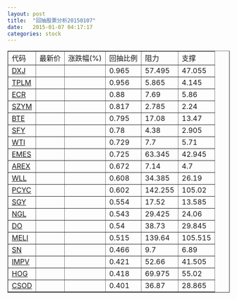 ```yaml
---
layout: post
title:  "回抽股票分析20150107"
date:   2015-01-07 04:17:17
categories: stock
---
```

<script type="text/javascript">
var stockList = []
stockList.push('gb_dxj');
stockList.push('gb_tplm');
stockList.push('gb_ecr');
stockList.push('gb_szym');
stockList.push('gb_bte');
stockList.push('gb_sfy');
stockList.push('gb_wti');
stockList.push('gb_emes');
stockList.push('gb_arex');
stockList.push('gb_wll');
stockList.push('gb_pcyc');
stockList.push('gb_sgy');
stockList.push('gb_ngl');
stockList.push('gb_do');
stockList.push('gb_meli');
stockList.push('gb_sn');
stockList.push('gb_impv');
stockList.push('gb_hog');
stockList.push('gb_csod');
</script>
<table border="1">
 <tr>
 <td>代码</td>
 <td>最新价</td>
 <td>涨跌幅(%)</td>
 <td>回抽比例</td>
 <td>阻力</td>
 <td>支撑</td>
</tr>
  <tr id="dxj">
  <td><a href="http://stock.finance.sina.com.cn/usstock/quotes/DXJ.html" target="_blank">DXJ</a></td><td></td><td></td><td>0.965</td><td>57.495</td><td>47.055</td></tr>
  <tr id="tplm">
  <td><a href="http://stock.finance.sina.com.cn/usstock/quotes/TPLM.html" target="_blank">TPLM</a></td><td></td><td></td><td>0.956</td><td>5.865</td><td>4.145</td></tr>
  <tr id="ecr">
  <td><a href="http://stock.finance.sina.com.cn/usstock/quotes/ECR.html" target="_blank">ECR</a></td><td></td><td></td><td>0.88</td><td>7.69</td><td>5.86</td></tr>
  <tr id="szym">
  <td><a href="http://stock.finance.sina.com.cn/usstock/quotes/SZYM.html" target="_blank">SZYM</a></td><td></td><td></td><td>0.817</td><td>2.785</td><td>2.24</td></tr>
  <tr id="bte">
  <td><a href="http://stock.finance.sina.com.cn/usstock/quotes/BTE.html" target="_blank">BTE</a></td><td></td><td></td><td>0.795</td><td>17.08</td><td>13.47</td></tr>
  <tr id="sfy">
  <td><a href="http://stock.finance.sina.com.cn/usstock/quotes/SFY.html" target="_blank">SFY</a></td><td></td><td></td><td>0.78</td><td>4.38</td><td>2.905</td></tr>
  <tr id="wti">
  <td><a href="http://stock.finance.sina.com.cn/usstock/quotes/WTI.html" target="_blank">WTI</a></td><td></td><td></td><td>0.729</td><td>7.7</td><td>5.71</td></tr>
  <tr id="emes">
  <td><a href="http://stock.finance.sina.com.cn/usstock/quotes/EMES.html" target="_blank">EMES</a></td><td></td><td></td><td>0.725</td><td>63.345</td><td>42.945</td></tr>
  <tr id="arex">
  <td><a href="http://stock.finance.sina.com.cn/usstock/quotes/AREX.html" target="_blank">AREX</a></td><td></td><td></td><td>0.672</td><td>7.14</td><td>4.7</td></tr>
  <tr id="wll">
  <td><a href="http://stock.finance.sina.com.cn/usstock/quotes/WLL.html" target="_blank">WLL</a></td><td></td><td></td><td>0.608</td><td>34.385</td><td>26.19</td></tr>
  <tr id="pcyc">
  <td><a href="http://stock.finance.sina.com.cn/usstock/quotes/PCYC.html" target="_blank">PCYC</a></td><td></td><td></td><td>0.602</td><td>142.255</td><td>105.02</td></tr>
  <tr id="sgy">
  <td><a href="http://stock.finance.sina.com.cn/usstock/quotes/SGY.html" target="_blank">SGY</a></td><td></td><td></td><td>0.554</td><td>17.52</td><td>13.585</td></tr>
  <tr id="ngl">
  <td><a href="http://stock.finance.sina.com.cn/usstock/quotes/NGL.html" target="_blank">NGL</a></td><td></td><td></td><td>0.543</td><td>29.425</td><td>24.06</td></tr>
  <tr id="do">
  <td><a href="http://stock.finance.sina.com.cn/usstock/quotes/DO.html" target="_blank">DO</a></td><td></td><td></td><td>0.54</td><td>38.73</td><td>29.845</td></tr>
  <tr id="meli">
  <td><a href="http://stock.finance.sina.com.cn/usstock/quotes/MELI.html" target="_blank">MELI</a></td><td></td><td></td><td>0.515</td><td>139.64</td><td>105.515</td></tr>
  <tr id="sn">
  <td><a href="http://stock.finance.sina.com.cn/usstock/quotes/SN.html" target="_blank">SN</a></td><td></td><td></td><td>0.466</td><td>9.7</td><td>6.89</td></tr>
  <tr id="impv">
  <td><a href="http://stock.finance.sina.com.cn/usstock/quotes/IMPV.html" target="_blank">IMPV</a></td><td></td><td></td><td>0.421</td><td>52.66</td><td>41.505</td></tr>
  <tr id="hog">
  <td><a href="http://stock.finance.sina.com.cn/usstock/quotes/HOG.html" target="_blank">HOG</a></td><td></td><td></td><td>0.418</td><td>69.975</td><td>55.02</td></tr>
  <tr id="csod">
  <td><a href="http://stock.finance.sina.com.cn/usstock/quotes/CSOD.html" target="_blank">CSOD</a></td><td></td><td></td><td>0.401</td><td>36.87</td><td>28.865</td></tr>
</table>
